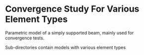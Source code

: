 
# Convergence Study For Various Element Types



Parametric model of a simply supported beam, mainly used for convergence tests.


Sub-directories contain models with various element types
